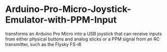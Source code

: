 # Arduino-Pro-Micro-Joystick-Emulator-with-PPM-Input
transforms an Arduino Pro Micro into a USB joystick that can receive inputs from either physical buttons and analog sticks or a PPM signal from an RC transmitter, such as the Flysky FS-i6
